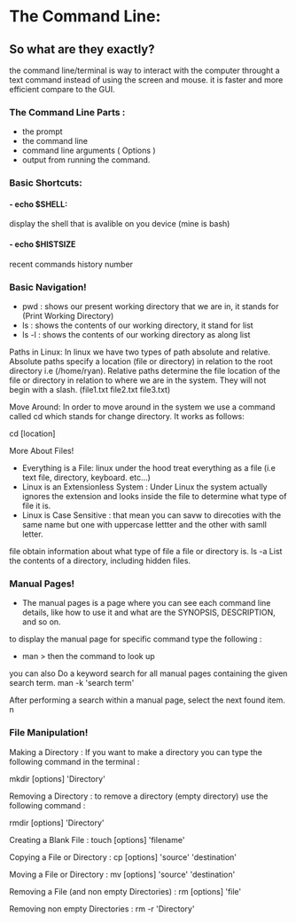 # The Command Line:

## So what are they exactly?
the command line/terminal is way to interact with the computer throught a text command instead of using the screen and mouse. it is faster and more efficient compare to the GUI.
 
### The Command Line Parts :
- the prompt
- the command line
- command line arguments ( Options )
- output from running the command.

### Basic Shortcuts:
#### - echo $SHELL:
 display the shell that is avalible on you device (mine is bash) 
#### - echo $HISTSIZE 
 recent commands history number

### Basic Navigation!

- pwd : shows our present working directory that we are in, it stands for (Print Working Directory)
- ls : shows the contents of our working directory, it stand for list
- ls -l : shows the contents of our working directory as along list

Paths in Linux: In linux we have two types of path absolute and relative.
Absolute paths specify a location (file or directory) in relation to the root directory i.e (/home/ryan). 
Relative paths determine the file  location of the file or directory in relation to where we are in the system. They will not begin with a slash. (file1.txt file2.txt file3.txt)

Move Around: In order to move around in the system we use a command called cd which stands for change directory. It works as follows:

cd [location]

More About Files!

- Everything is a File: linux under the hood treat everything as a file (i.e text file, directory,  keyboard. etc...)
- Linux is an Extensionless System :  Under Linux the system actually ignores the extension and looks inside the file to determine what type of file it is.
- Linux is Case Sensitive : that mean you can savw to direcoties with the same name but one with uppercase lettter and the other with samll letter.


file
    obtain information about what type of file a file or directory is.
ls -a
    List the contents of a directory, including hidden files.

### Manual Pages!

- The manual pages is a page where you can see each command line details, like how to use it and what are the SYNOPSIS, DESCRIPTION, and so on.

to display the manual page for specific command type the following :

- man > then the command to look up

you can also Do a keyword search for all manual pages containing the given search term. 
   man -k 'search term'

After performing a search within a manual page, select the next found item.
   n

### File Manipulation!

Making a Directory : If you want to make a directory you can type the following command in the terminal :

mkdir [options] 'Directory'

Removing a Directory : to remove a directory (empty directory) use the following command :

rmdir [options] 'Directory'

Creating a Blank File : touch [options] 'filename'

Copying a File or Directory : cp [options] 'source' 'destination'

Moving a File or Directory : mv [options] 'source' 'destination'

Removing a File (and non empty Directories) : rm [options] 'file'

Removing non empty Directories : rm -r 'Directory'